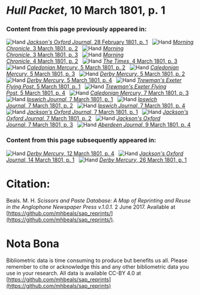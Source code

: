 # *Hull Packet*, 10 March 1801, p. 1  
  
### Content from this page previously appeared in:  
![Hand](http://scissorsandpaste.net/wp-content/uploads/2017/06/smallhandpointer.png) [*Jackson's Oxford Journal*, 28 February 1801, p. 1](https://mhbeals.github.io/sap_html/Jackson's-Oxford-Journal/Jackson's-Oxford-Journal-28-February-1801-p-1)  
![Hand](http://scissorsandpaste.net/wp-content/uploads/2017/06/smallhandpointer.png) [*Morning Chronicle*, 3 March 1801, p. 2](https://mhbeals.github.io/sap_html/Morning-Chronicle/Morning-Chronicle-3-March-1801-p-2)  
![Hand](http://scissorsandpaste.net/wp-content/uploads/2017/06/smallhandpointer.png) [*Morning Chronicle*, 3 March 1801, p. 3](https://mhbeals.github.io/sap_html/Morning-Chronicle/Morning-Chronicle-3-March-1801-p-3)  
![Hand](http://scissorsandpaste.net/wp-content/uploads/2017/06/smallhandpointer.png) [*Morning Chronicle*, 4 March 1801, p. 2](https://mhbeals.github.io/sap_html/Morning-Chronicle/Morning-Chronicle-4-March-1801-p-2)  
![Hand](http://scissorsandpaste.net/wp-content/uploads/2017/06/smallhandpointer.png) [*The Times*, 4 March 1801, p. 3](https://mhbeals.github.io/sap_html/The-Times/The-Times-4-March-1801-p-3)  
![Hand](http://scissorsandpaste.net/wp-content/uploads/2017/06/smallhandpointer.png) [*Caledonian Mercury*, 5 March 1801, p. 2](https://mhbeals.github.io/sap_html/Caledonian-Mercury/Caledonian-Mercury-5-March-1801-p-2)  
![Hand](http://scissorsandpaste.net/wp-content/uploads/2017/06/smallhandpointer.png) [*Caledonian Mercury*, 5 March 1801, p. 3](https://mhbeals.github.io/sap_html/Caledonian-Mercury/Caledonian-Mercury-5-March-1801-p-3)  
![Hand](http://scissorsandpaste.net/wp-content/uploads/2017/06/smallhandpointer.png) [*Derby Mercury*, 5 March 1801, p. 2](https://mhbeals.github.io/sap_html/Derby-Mercury/Derby-Mercury-5-March-1801-p-2)  
![Hand](http://scissorsandpaste.net/wp-content/uploads/2017/06/smallhandpointer.png) [*Derby Mercury*, 5 March 1801, p. 4](https://mhbeals.github.io/sap_html/Derby-Mercury/Derby-Mercury-5-March-1801-p-4)  
![Hand](http://scissorsandpaste.net/wp-content/uploads/2017/06/smallhandpointer.png) [*Trewman's Exeter Flying Post*, 5 March 1801, p. 1](https://mhbeals.github.io/sap_html/Trewman's-Exeter-Flying-Post/Trewman's-Exeter-Flying-Post-5-March-1801-p-1)  
![Hand](http://scissorsandpaste.net/wp-content/uploads/2017/06/smallhandpointer.png) [*Trewman's Exeter Flying Post*, 5 March 1801, p. 4](https://mhbeals.github.io/sap_html/Trewman's-Exeter-Flying-Post/Trewman's-Exeter-Flying-Post-5-March-1801-p-4)  
![Hand](http://scissorsandpaste.net/wp-content/uploads/2017/06/smallhandpointer.png) [*Caledonian Mercury*, 7 March 1801, p. 3](https://mhbeals.github.io/sap_html/Caledonian-Mercury/Caledonian-Mercury-7-March-1801-p-3)  
![Hand](http://scissorsandpaste.net/wp-content/uploads/2017/06/smallhandpointer.png) [*Ipswich Journal*, 7 March 1801, p. 1](https://mhbeals.github.io/sap_html/Ipswich-Journal/Ipswich-Journal-7-March-1801-p-1)  
![Hand](http://scissorsandpaste.net/wp-content/uploads/2017/06/smallhandpointer.png) [*Ipswich Journal*, 7 March 1801, p. 2](https://mhbeals.github.io/sap_html/Ipswich-Journal/Ipswich-Journal-7-March-1801-p-2)  
![Hand](http://scissorsandpaste.net/wp-content/uploads/2017/06/smallhandpointer.png) [*Ipswich Journal*, 7 March 1801, p. 4](https://mhbeals.github.io/sap_html/Ipswich-Journal/Ipswich-Journal-7-March-1801-p-4)  
![Hand](http://scissorsandpaste.net/wp-content/uploads/2017/06/smallhandpointer.png) [*Jackson's Oxford Journal*, 7 March 1801, p. 1](https://mhbeals.github.io/sap_html/Jackson's-Oxford-Journal/Jackson's-Oxford-Journal-7-March-1801-p-1)  
![Hand](http://scissorsandpaste.net/wp-content/uploads/2017/06/smallhandpointer.png) [*Jackson's Oxford Journal*, 7 March 1801, p. 2](https://mhbeals.github.io/sap_html/Jackson's-Oxford-Journal/Jackson's-Oxford-Journal-7-March-1801-p-2)  
![Hand](http://scissorsandpaste.net/wp-content/uploads/2017/06/smallhandpointer.png) [*Jackson's Oxford Journal*, 7 March 1801, p. 3](https://mhbeals.github.io/sap_html/Jackson's-Oxford-Journal/Jackson's-Oxford-Journal-7-March-1801-p-3)  
![Hand](http://scissorsandpaste.net/wp-content/uploads/2017/06/smallhandpointer.png) [*Aberdeen Journal*, 9 March 1801, p. 4](https://mhbeals.github.io/sap_html/Aberdeen-Journal/Aberdeen-Journal-9-March-1801-p-4)  
  
### Content from this page subsequently appeared in:  
![Hand](http://scissorsandpaste.net/wp-content/uploads/2017/06/smallhandpointer.png) [*Derby Mercury*, 12 March 1801, p. 4](https://mhbeals.github.io/sap_html/Derby-Mercury/Derby-Mercury-12-March-1801-p-4)  
![Hand](http://scissorsandpaste.net/wp-content/uploads/2017/06/smallhandpointer.png) [*Jackson's Oxford Journal*, 14 March 1801, p. 1](https://mhbeals.github.io/sap_html/Jackson's-Oxford-Journal/Jackson's-Oxford-Journal-14-March-1801-p-1)  
![Hand](http://scissorsandpaste.net/wp-content/uploads/2017/06/smallhandpointer.png) [*Derby Mercury*, 26 March 1801, p. 1](https://mhbeals.github.io/sap_html/Derby-Mercury/Derby-Mercury-26-March-1801-p-1)  


# Citation: 

Beals. M. H. *Scissors and Paste Database: A Map of Reprinting and Reuse in the Anglophone Newspaper Press v.1.0.1.* 2 June 2017. Available at [https://github.com/mhbeals/sap_reprints/](https://github.com/mhbeals/sap_reprints/). 

# Nota Bona

Bibliometric data is time consuming to produce but benefits us all. Please remember to cite or acknowledge this and any other bibliometric data you use in your research. All data is available CC-BY 4.0 at [https://github.com/mhbeals/sap_reprints](https://github.com/mhbeals/sap_reprints)